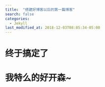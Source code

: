```yaml
---
title:  "搭建好博客以后的第一篇博客"
search: false
categories: 
  - Jekyll
last_modified_at: 2018-12-03T08:05:34-05:00
---
```


# 终于搞定了
# 我特么的好开森~
